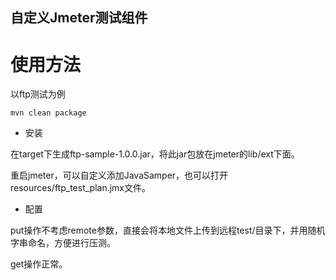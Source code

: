 自定义Jmeter测试组件
-------------------

# 使用方法
以ftp测试为例

```mvn clean package``` 

- 安装

在target下生成ftp-sample-1.0.0.jar，将此jar包放在jmeter的lib/ext下面。

重启jmeter，可以自定义添加JavaSamper，也可以打开resources/ftp_test_plan.jmx文件。

- 配置

put操作不考虑remote参数，直接会将本地文件上传到远程test/目录下，并用随机字串命名，方便进行压测。

get操作正常。
